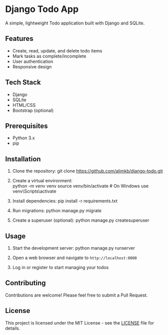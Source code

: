 # Django Todo App

A simple, lightweight Todo application built with Django and SQLite.

## Features

- Create, read, update, and delete todo items
- Mark tasks as complete/incomplete
- User authentication
- Responsive design

## Tech Stack

- Django
- SQLite
- HTML/CSS
- Bootstrap (optional)

## Prerequisites

- Python 3.x
- pip

## Installation

1. Clone the repository:  git clone https://github.com/alimkb/django-todo.git

2. Create a virtual environment:  
python -m venv venv
source venv/bin/activate  # On Windows use venv\Scripts\activate

3. Install dependencies:
pip install -r requirements.txt

4. Run migrations:
python manage.py migrate

5. Create a superuser (optional):
python manage.py createsuperuser

## Usage

1. Start the development server:
python manage.py runserver

2. Open a web browser and navigate to `http://localhost:8000`

3. Log in or register to start managing your todos

## Contributing

Contributions are welcome! Please feel free to submit a Pull Request.

## License

This project is licensed under the MIT License - see the [LICENSE](LICENSE) file for details.

